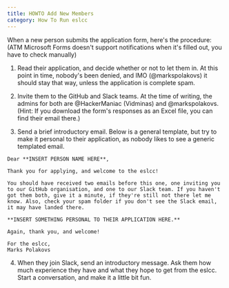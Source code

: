 ```yaml
---
title: HOWTO Add New Members
category: How To Run eslcc
---
```


When a new person submits the application form, here's the procedure: (ATM Microsoft Forms doesn't support notifications when it's filled out, you have to check manually)


1. Read their application, and decide whether or not to let them in. At this point in time, nobody's been denied, and IMO (@markspolakovs) it should stay that way, unless the application is complete spam.

2. Invite them to the GitHub and Slack teams. At the time of writing, the admins for both are @HackerManiac (Vidminas) and @markspolakovs. (Hint: If you download the form's responses as an Excel file, you can find their email there.)

3. Send a brief introductory email. Below is a general template, but try to make it personal to their application, as nobody likes to see a generic templated email.

```
Dear **INSERT PERSON NAME HERE**,

Thank you for applying, and welcome to the eslcc!

You should have received two emails before this one, one inviting you to our GitHub organisation, and one to our Slack team. If you haven't got them both, give it a minute, if they're still not there let me know. Also, check your spam folder if you don't see the Slack email, it may have landed there.

**INSERT SOMETHING PERSONAL TO THEIR APPLICATION HERE.**

Again, thank you, and welcome!

For the eslcc,
Marks Polakovs
```

4. When they join Slack, send an introductory message. Ask them how much experience they have and what they hope to get from the eslcc. Start a conversation, and make it a little bit fun.
